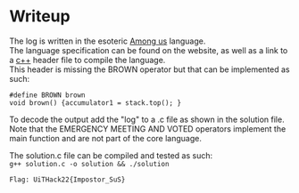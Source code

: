 # Writeup

The log is written in the esoteric [Among us](https://esolangs.org/wiki/Among_Us) language.  
The language specification can be found on the website, as well as a link to a [c++](https://github.com/toc8730/amonguscpp/blob/main/amongus.h) header file to compile the language.  
This header is missing the BROWN operator but that can be implemented as such: 
```
#define BROWN brown
void brown() {accumulator1 = stack.top(); }
```
To decode the output add the "log" to a .c file as shown in the solution file.  
Note that the EMERGENCY MEETING AND VOTED operators implement the main function and are not part of the core language.

The solution.c file can be compiled and tested as such:  
`g++ solution.c -o solution && ./solution`

```
Flag: UiTHack22{Impostor_SuS}
```

